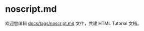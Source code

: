 noscript.md
===

欢迎您编辑 <a target="__blank" href="https://github.com/jaywcjlove/html-tutorial/blob/master/docs/tags/noscript.md">docs/tags/noscript.md</a> 文件，共建 HTML Tutorial 文档。